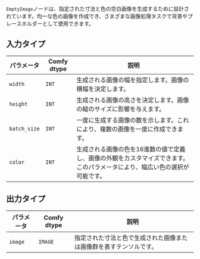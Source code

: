 `EmptyImage`ノードは、指定された寸法と色の空白画像を生成するために設計されています。均一な色の画像を作成でき、さまざまな画像処理タスクで背景やプレースホルダーとして使用できます。

## 入力タイプ

| パラメータ | Comfy dtype | 説明 |
|-----------|-------------|-------------|
| `width`   | `INT`      | 生成される画像の幅を指定します。画像の横幅を決定します。 |
| `height`  | `INT`      | 生成される画像の高さを決定します。画像の縦のサイズに影響を与えます。 |
| `batch_size` | `INT` | 一度に生成する画像の数を示します。これにより、複数の画像を一度に作成できます。 |
| `color`   | `INT`      | 生成される画像の色を16進数の値で定義し、画像の外観をカスタマイズできます。このパラメータにより、幅広い色の選択が可能です。 |

## 出力タイプ

| パラメータ | Comfy dtype | 説明 |
|-----------|-------------|-------------|
| `image`   | `IMAGE`    | 指定された寸法と色で生成された画像または画像群を表すテンソルです。 |
